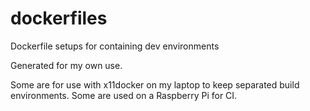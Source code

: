 # dockerfiles
Dockerfile setups for containing dev environments

Generated for my own use.

Some are for use with x11docker on my laptop to keep separated build environments.
Some are used on a Raspberry Pi for CI.
